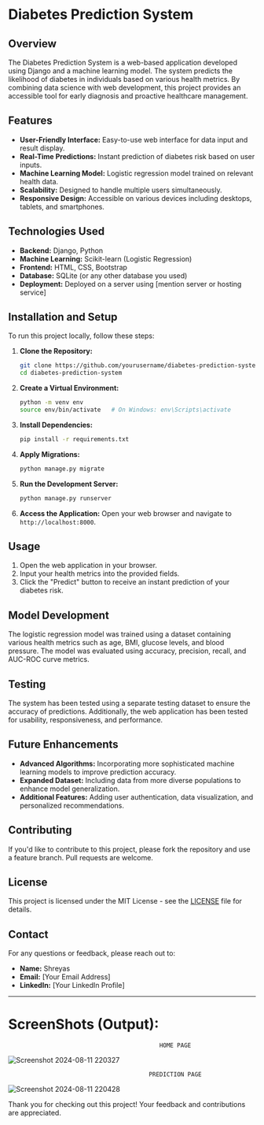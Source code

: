 
# Diabetes Prediction System

## Overview
The Diabetes Prediction System is a web-based application developed using Django and a machine learning model. The system predicts the likelihood of diabetes in individuals based on various health metrics. By combining data science with web development, this project provides an accessible tool for early diagnosis and proactive healthcare management.

## Features
- **User-Friendly Interface:** Easy-to-use web interface for data input and result display.
- **Real-Time Predictions:** Instant prediction of diabetes risk based on user inputs.
- **Machine Learning Model:** Logistic regression model trained on relevant health data.
- **Scalability:** Designed to handle multiple users simultaneously.
- **Responsive Design:** Accessible on various devices including desktops, tablets, and smartphones.

## Technologies Used
- **Backend:** Django, Python
- **Machine Learning:** Scikit-learn (Logistic Regression)
- **Frontend:** HTML, CSS, Bootstrap
- **Database:** SQLite (or any other database you used)
- **Deployment:** Deployed on a server using [mention server or hosting service]

## Installation and Setup
To run this project locally, follow these steps:

1. **Clone the Repository:**
   ```bash
   git clone https://github.com/yourusername/diabetes-prediction-system.git
   cd diabetes-prediction-system
   ```

2. **Create a Virtual Environment:**
   ```bash
   python -m venv env
   source env/bin/activate   # On Windows: env\Scripts\activate
   ```

3. **Install Dependencies:**
   ```bash
   pip install -r requirements.txt
   ```

4. **Apply Migrations:**
   ```bash
   python manage.py migrate
   ```

5. **Run the Development Server:**
   ```bash
   python manage.py runserver
   ```

6. **Access the Application:**
   Open your web browser and navigate to `http://localhost:8000`.

## Usage
1. Open the web application in your browser.
2. Input your health metrics into the provided fields.
3. Click the "Predict" button to receive an instant prediction of your diabetes risk.

## Model Development
The logistic regression model was trained using a dataset containing various health metrics such as age, BMI, glucose levels, and blood pressure. The model was evaluated using accuracy, precision, recall, and AUC-ROC curve metrics.

## Testing
The system has been tested using a separate testing dataset to ensure the accuracy of predictions. Additionally, the web application has been tested for usability, responsiveness, and performance.

## Future Enhancements
- **Advanced Algorithms:** Incorporating more sophisticated machine learning models to improve prediction accuracy.
- **Expanded Dataset:** Including data from more diverse populations to enhance model generalization.
- **Additional Features:** Adding user authentication, data visualization, and personalized recommendations.

## Contributing
If you'd like to contribute to this project, please fork the repository and use a feature branch. Pull requests are welcome.

## License
This project is licensed under the MIT License - see the [LICENSE](LICENSE) file for details.

## Contact
For any questions or feedback, please reach out to:

- **Name:** Shreyas
- **Email:** [Your Email Address]
- **LinkedIn:** [Your LinkedIn Profile]

---



# ScreenShots (Output):

                                               HOME PAGE

![Screenshot 2024-08-11 220327](https://github.com/user-attachments/assets/0eb9d8ff-01d6-467a-b5d6-d4951807d86a)

                                            
                                            PREDICTION PAGE

![Screenshot 2024-08-11 220428](https://github.com/user-attachments/assets/bdd585e7-c8ef-42ed-bb32-a2abac23769f)


Thank you for checking out this project! Your feedback and contributions are appreciated.
